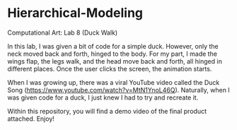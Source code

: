 # Hierarchical-Modeling
Computational Art: Lab 8 (Duck Walk)

In this lab, I was given a bit of code for a simple duck.
However, only the neck moved back and forth, hinged to the body.
For my part, I made the wings flap, the legs walk, and the head move back and forth, all hinged in different places.
Once the user clicks the screen, the animation starts.

When I was growing up, there was a viral YouTube video called the Duck Song (https://www.youtube.com/watch?v=MtN1YnoL46Q).
Naturally, when I was given code for a duck, I just knew I had to try and recreate it.

Within this repository, you will find a demo video of the final product attached. Enjoy!
